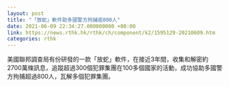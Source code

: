 ```yaml
---
layout: post
title: "「放蛇」軟件助多國警方拘捕逾800人"
date: 2021-06-09 22:34:27.000000000 +08:00
link: https://news.rthk.hk/rthk/ch/component/k2/1595129-20210609.htm
categories: rthk
---
```


美國聯邦調查局有份研發的一款「放蛇」軟件，在接近3年間，收集和解密約2700萬條訊息，追蹤超過300個犯罪集團在100多個國家的活動，成功協助多國警方拘捕超過800人，瓦解多個犯罪集團。
